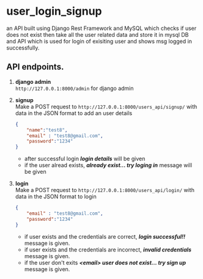 # user_login_signup

an API built using Django Rest Framework and MySQL which checks if user does not exist then take all the user related data and store it in mysql DB 
and API which is used for login of exisiting user and shows msg logged in successfully.

## API endpoints.
1. **django admin** <br>
    ```http://127.0.0.1:8000/admin``` for django admin
    
2. **signup** <br>
    Make a POST request to ```http://127.0.0.1:8000/users_api/signup/``` with data in the JSON format to add an user details
    ```json
    {
        "name":"test8",
        "email" : "test8@gmail.com",
        "password":"1234"
    }
    ```
    - after successful login **_login details_** will be given <br>
    - if the user alread exists, **_already exist... try loging in_** message will be given <br>
    
2. **login** <br>
    Make a POST request to ```http://127.0.0.1:8000/users_api/login/``` with data in the JSON format to login
    ```json
    {
        "email" : "test8@gmail.com",
        "password":"1234"
    }
    ```
    
    - if user exists and the credentials are correct, **_login successful!!_** message is given.
    - if user exists and the credentials are incorrect, **_invalid credentials_** message is given.
    - if the user don't exits **_\<email\> user does not exist... try sign up_** message is given.
